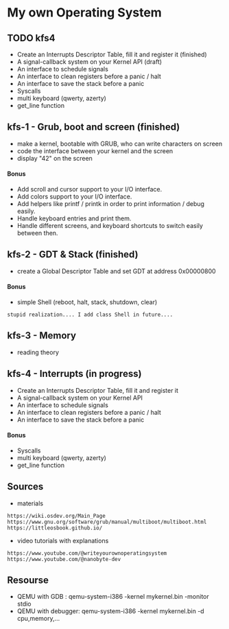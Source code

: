 # My own Operating System

## TODO kfs4
- Create an Interrupts Descriptor Table, fill it and register it (finished)
- A signal-callback system on your Kernel API (draft)
- An interface to schedule signals
- An interface to clean registers before a panic / halt
- An interface to save the stack before a panic
- Syscalls
- multi keyboard (qwerty, azerty)
- get_line function

## kfs-1 - Grub, boot and screen (finished)
- make a kernel, bootable with GRUB, who can write characters on screen
- code the interface between your kernel and the screen
- display "42" on the screen
#### Bonus
- Add scroll and cursor support to your I/O interface.
- Add colors support to your I/O interface.
- Add helpers like printf / printk in order to print information / debug easily.
- Handle keyboard entries and print them.
- Handle different screens, and keyboard shortcuts to switch easily between then.

## kfs-2 - GDT & Stack (finished)
- create a Global Descriptor Table and set GDT at address 0x00000800
#### Bonus
- simple Shell (reboot, halt, stack, shutdown, clear)
```
stupid realization.... I add class Shell in future....
```

## kfs-3 - Memory
- reading theory

## kfs-4 - Interrupts (in progress)
- Create an Interrupts Descriptor Table, fill it and register it
- A signal-callback system on your Kernel API
- An interface to schedule signals
- An interface to clean registers before a panic / halt
- An interface to save the stack before a panic
#### Bonus
- Syscalls
- multi keyboard (qwerty, azerty)
- get_line function

## Sources
- materials
```
https://wiki.osdev.org/Main_Page
https://www.gnu.org/software/grub/manual/multiboot/multiboot.html
https://littleosbook.github.io/
```
- video tutorials with explanations
```
https://www.youtube.com/@writeyourownoperatingsystem
https://www.youtube.com/@nanobyte-dev
```

## Resourse
- QEMU with GDB : qemu-system-i386 -kernel mykernel.bin -monitor stdio
- QEMU with debugger: qemu-system-i386 -kernel mykernel.bin -d cpu,memory,...

